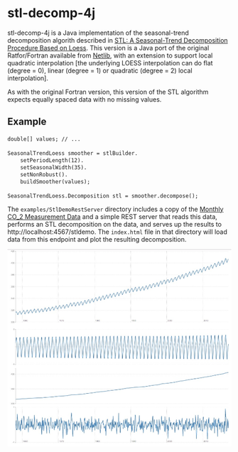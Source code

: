 # stl-decomp-4j

stl-decomp-4j is a Java implementation of the seasonal-trend decomposition algorith described in [STL: A Seasonal-Trend Decomposition Procedure Based on Loess](http://www.wessa.net/download/stl.pdf). This version is a Java port of the original Ratfor/Fortran available from [Netlib](http://netlib.org/a/stl), with an extension to support local quadratic interpolation [the underlying LOESS interpolation can do flat (degree = 0), linear (degree = 1) or quadratic (degree = 2) local interpolation].

As with the original Fortran version, this version of the STL algorithm expects equally spaced data with no missing values.

## Example

```
double[] values; // ...

SeasonalTrendLoess smoother = stlBuilder.
    setPeriodLength(12).
    setSeasonalWidth(35).
    setNonRobust().
    buildSmoother(values);

SeasonalTrendLoess.Decomposition stl = smoother.decompose();
```

The `examples/StlDemoRestServer` directory includes a copy of the [Monthly CO_2 Measurement Data](http://www.esrl.noaa.gov/gmd/ccgg/trends/) and a simple REST server that reads this data, performs an STL decomposition on the data, and serves up the results to http://localhost:4567/stldemo. The `index.html` file in that directory will load data from this endpoint and plot the resulting decomposition.

![CO2 Plot](examples/StlDemoRestServer/co2_stl_figure.jpg)
